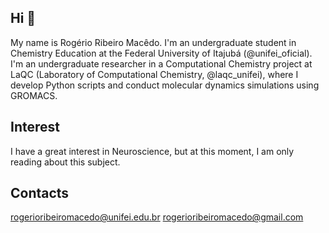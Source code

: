 ## Hi 👋

My name is Rogério Ribeiro Macêdo. I'm an undergraduate student in Chemistry Education at the Federal University of Itajubá (@unifei_oficial). I'm an undergraduate researcher in a Computational Chemistry project at LaQC (Laboratory of Computational Chemistry, @laqc_unifei), where I develop Python scripts and conduct molecular dynamics simulations using GROMACS.

## Interest

I have a great interest in Neuroscience, but at this moment, I am only reading about this subject.

## Contacts

rogerioribeiromacedo@unifei.edu.br
rogerioribeiromacedo@gmail.com
<!--
**rogerioribeiromacedo/rogerioribeiromacedo** is a ✨ _special_ ✨ repository because its `README.md` (this file) appears on your GitHub profile.

Here are some ideas to get you started:

- 🔭 I’m currently working on ...
- 🌱 I’m currently learning ...
- 👯 I’m looking to collaborate on ...
- 🤔 I’m looking for help with ...
- 💬 Ask me about ...
- 📫 How to reach me: ...
- 😄 Pronouns: ...
- ⚡ Fun fact: ...
-->
